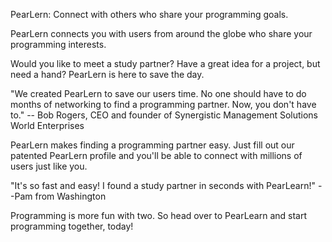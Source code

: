   PearLern:
  Connect with others who share your programming goals.
  

  PearLern connects you with users from around the globe who share your programming interests.


  Would you like to meet a study partner? Have a great idea for a project, but need a hand? 
  PearLern is here to save the day.
  

  "We created PearLern to save our users time. No one should have to do months of networking
  to find a programming partner. Now, you don't have to."
      -- Bob Rogers, CEO and founder of Synergistic Management Solutions World Enterprises


  PearLern makes finding a programming partner easy. Just fill out our patented PearLern profile and you'll
  be able to connect with millions of users just like you. 


  "It's so fast and easy! I found a study partner in seconds with PearLearn!" 
      --Pam from Washington

  Programming is more fun with two. So head over to PearLearn and start programming together, today!